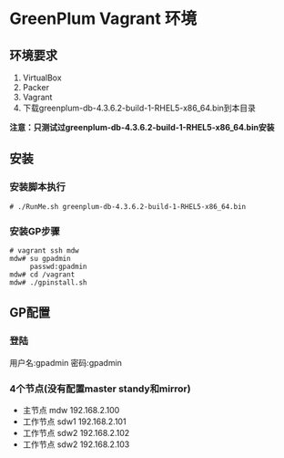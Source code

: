 # GreenPlum Vagrant 环境

## 环境要求
1. VirtualBox
2. Packer
3. Vagrant
4. 下载greenplum-db-4.3.6.2-build-1-RHEL5-x86_64.bin到本目录

**注意：只测试过greenplum-db-4.3.6.2-build-1-RHEL5-x86_64.bin安装**

## 安装

### 安装脚本执行
```
# ./RunMe.sh greenplum-db-4.3.6.2-build-1-RHEL5-x86_64.bin
```

### 安装GP步骤
```
# vagrant ssh mdw
mdw# su gpadmin
     passwd:gpadmin
mdw# cd /vagrant
mdw# ./gpinstall.sh
```

## GP配置

### 登陆
用户名:gpadmin
密码:gpadmin

### 4个节点(没有配置master standy和mirror)
- 主节点   mdw 192.168.2.100
- 工作节点 sdw1 192.168.2.101  
- 工作节点 sdw2 192.168.2.102 
- 工作节点 sdw2 192.168.2.103  

